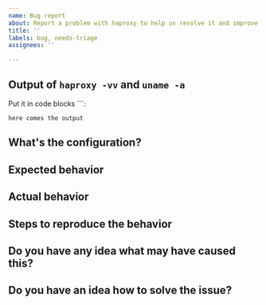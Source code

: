 ```yaml
---
name: Bug report
about: Report a problem with haproxy to help us resolve it and improve
title: ''
labels: bug, needs-triage
assignees: ''

---
```


<!--

Welcome! - We kindly ask that you:

  1. Fill out the issue template below - not doing so needs a good reason.
  2. Use the forum or the mailing list if you have a question rather than a bug or feature request.

The forum is at: https://discourse.haproxy.org/

The mailing list (no need to subscribe) is : haproxy@formilux.org
Subscribe to the list : haproxy+subscribe@formilux.org
Unsubscribe from the list : haproxy+unsubscribe@formilux.org


Forum and mailing list are correct places for questions about haproxy or general suggestions
and topics, e.g. usage or documentation questions! This issue tracker is for tracking bugs and
feature requests directly relating to the development of the software itself.

Thanks for understanding, and for contributing to the project!

-->



Output of `haproxy -vv` and `uname -a`
--------------------------

Put it in code blocks ```:
```
here comes the output
```

What's the configuration?
-------------------------------

<!--
Inlcude as much configuration as possible, including global and default sections.
Replace confidential data like domain names and IP addresses.

Put it in code blocks ```:
```
here comes the config
```
-->

Expected behavior
-----------------

<!--
Describe what you'd like haproxy to do differently.
-->

Actual behavior
---------------

<!--
In this section, please try to concentrate on observations, so only describe
what you observed directly.
-->

Steps to reproduce the behavior
-------------------------------

<!--
The more time you spend describing an easy way to reproduce the behavior (if
this is possible), the easier it is for the project developers to fix it!
-->

Do you have any idea what may have caused this?
-----------------------------------------------



Do you have an idea how to solve the issue?
-------------------------------------------
